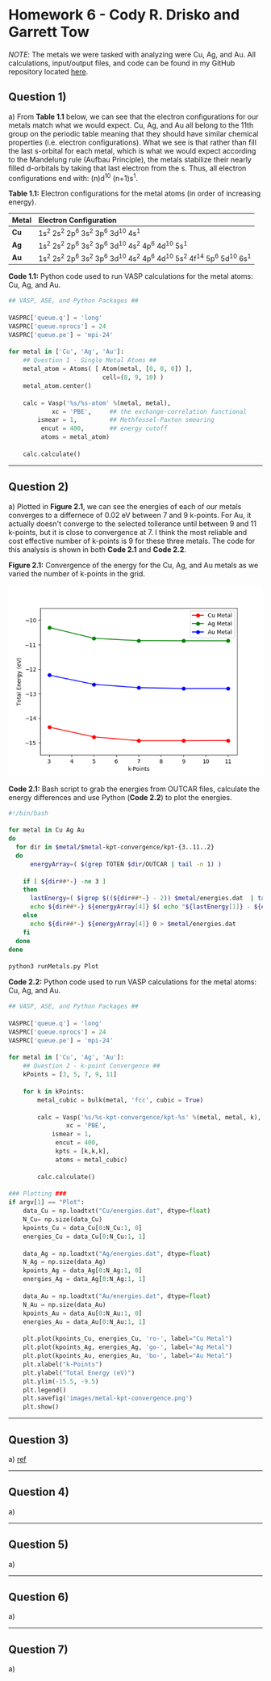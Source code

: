# Homework 6 - Cody R. Drisko and Garrett Tow

*NOTE*: The metals we were tasked with analyzing were Cu, Ag, and Au. All calculations, input/output files, and code can be found in my GitHub repository located [here](https://github.com/crdrisko/ND-Coursework).

## Question 1)

a) From **Table 1.1** below, we can see that the electron configurations for our metals match what we would expect. Cu, Ag, and Au all belong to the 11th group on the periodic table meaning that they should have similar chemical properties (i.e. electron configurations). What we see is that rather than fill the last s-orbital for each metal, which is what we would expect according to the Mandelung rule (Aufbau Principle), the metals stabilize their nearly filled d-orbitals by taking that last electron from the s. Thus, all electron configurations end with: (n)d<sup>10</sup> (n+1)s<sup>1</sup>.

**Table 1.1:** Electron configurations for the metal atoms (in order of increasing energy).

| **Metal** | **Electron Configuration** |
|:----------|:---------------------------|
| **Cu**    | 1s<sup>2</sup> 2s<sup>2</sup> 2p<sup>6</sup> 3s<sup>2</sup> 3p<sup>6</sup> 3d<sup>10</sup> 4s<sup>1</sup> |
| **Ag**    | 1s<sup>2</sup> 2s<sup>2</sup> 2p<sup>6</sup> 3s<sup>2</sup> 3p<sup>6</sup> 3d<sup>10</sup> 4s<sup>2</sup> 4p<sup>6</sup> 4d<sup>10</sup> 5s<sup>1</sup> |
| **Au**    | 1s<sup>2</sup> 2s<sup>2</sup> 2p<sup>6</sup> 3s<sup>2</sup> 3p<sup>6</sup> 3d<sup>10</sup> 4s<sup>2</sup> 4p<sup>6</sup> 4d<sup>10</sup> 5s<sup>2</sup> 4f<sup>14</sup> 5p<sup>6</sup> 5d<sup>10</sup> 6s<sup>1</sup> |

**Code 1.1:** Python code used to run VASP calculations for the metal atoms: Cu, Ag, and Au.

```Python
## VASP, ASE, and Python Packages ##

VASPRC['queue.q'] = 'long'
VASPRC['queue.nprocs'] = 24
VASPRC['queue.pe'] = 'mpi-24'

for metal in ['Cu', 'Ag', 'Au']:
    ## Question 1 - Single Metal Atoms ##
    metal_atom = Atoms( [ Atom(metal, [0, 0, 0]) ],
                          cell=(8, 9, 10) )
    metal_atom.center()

    calc = Vasp('%s/%s-atom' %(metal, metal),
            xc = 'PBE',     ## the exchange-correlation functional
        ismear = 1,         ## Methfessel-Paxton smearing
         encut = 400,       ## energy cutoff
         atoms = metal_atom)

    calc.calculate()
```

---

<div style="page-break-after: always;"></div>

## Question 2)

a) Plotted in **Figure 2.1**, we can see the energies of each of our metals converges to a differnece of 0.02 eV between 7 and 9 k-points. For Au, it actually doesn't converge to the selected tollerance until between 9 and 11 k-points, but it is close to convergence at 7. I think the most reliable and cost effective number of k-points is 9 for these three metals. The code for this analysis is shown in both **Code 2.1** and **Code 2.2**.

**Figure 2.1:** Convergence of the energy for the Cu, Ag, and Au metals as we varied the number of k-points in the grid.

![alt text](../VASP/Metals/images/metal-kpt-convergence.png "Metal Energy Convergence")

**Code 2.1:** Bash script to grab the energies from OUTCAR files, calculate the energy differences and use Python (**Code 2.2**) to plot the energies.

```bash
#!/bin/bash

for metal in Cu Ag Au
do
  for dir in $metal/$metal-kpt-convergence/kpt-{3..11..2}
  do
      energyArray=( $(grep TOTEN $dir/OUTCAR | tail -n 1) )

    if [ ${dir##*-} -ne 3 ]
    then
      lastEnergy=( $(grep $((${dir##*-} - 2)) $metal/energies.dat  | tail -n 1) )
      echo ${dir##*-} ${energyArray[4]} $( echo "${lastEnergy[1]} - ${energyArray[4]}" | bc ) >> $metal/energies.dat
    else
      echo ${dir##*-} ${energyArray[4]} 0 > $metal/energies.dat
    fi
  done
done

python3 runMetals.py Plot
```

<div style="page-break-after: always;"></div>

**Code 2.2:** Python code used to run VASP calculations for the metal atoms: Cu, Ag, and Au.

```Python
## VASP, ASE, and Python Packages ##

VASPRC['queue.q'] = 'long'
VASPRC['queue.nprocs'] = 24
VASPRC['queue.pe'] = 'mpi-24'

for metal in ['Cu', 'Ag', 'Au']:
    ## Question 2 - k-point Convergence ##
    kPoints = [3, 5, 7, 9, 11]

    for k in kPoints:
        metal_cubic = bulk(metal, 'fcc', cubic = True)

        calc = Vasp('%s/%s-kpt-convergence/kpt-%s' %(metal, metal, k),
                xc = 'PBE',
            ismear = 1,
             encut = 400,
             kpts = [k,k,k],
             atoms = metal_cubic)

        calc.calculate()

### Plotting ###
if argv[1] == "Plot":
    data_Cu = np.loadtxt("Cu/energies.dat", dtype=float)
    N_Cu= np.size(data_Cu)
    kpoints_Cu = data_Cu[0:N_Cu:1, 0]
    energies_Cu = data_Cu[0:N_Cu:1, 1]

    data_Ag = np.loadtxt("Ag/energies.dat", dtype=float)
    N_Ag = np.size(data_Ag)
    kpoints_Ag = data_Ag[0:N_Ag:1, 0]
    energies_Ag = data_Ag[0:N_Ag:1, 1]

    data_Au = np.loadtxt("Au/energies.dat", dtype=float)
    N_Au = np.size(data_Au)
    kpoints_Au = data_Au[0:N_Au:1, 0]
    energies_Au = data_Au[0:N_Au:1, 1]

    plt.plot(kpoints_Cu, energies_Cu, 'ro-', label="Cu Metal")
    plt.plot(kpoints_Ag, energies_Ag, 'go-', label="Ag Metal")
    plt.plot(kpoints_Au, energies_Au, 'bo-', label="Au Metal")
    plt.xlabel("k-Points")
    plt.ylabel("Total Energy (eV)")
    plt.ylim(-15.5, -9.5)
    plt.legend()
    plt.savefig('images/metal-kpt-convergence.png')
    plt.show()
```

---

<div style="page-break-after: always;"></div>

## Question 3)

a) [ref](https://onlinelibrary.wiley.com/doi/pdf/10.1002/9783527633296.app5)

---

<div style="page-break-after: always;"></div>

## Question 4)

a)

---

<div style="page-break-after: always;"></div>

## Question 5)

a)

---

<div style="page-break-after: always;"></div>

## Question 6)

a)

---

<div style="page-break-after: always;"></div>

## Question 7)

a)
